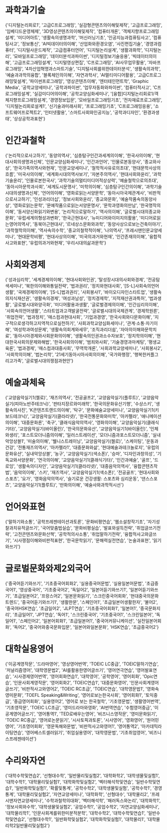# 과학과기술
{'디지털논리회로1', '고급C프로그래밍', '실감형콘텐츠의이해및제작', '고급프로그래밍', '임베디드운영체제', '3D영상콘텐츠의이해및제작', '컴퓨터개론', '객체지향프로그래밍설계', '미디어아트', '생활속의생명과학', '머신러닝기초', '인공지능과컴퓨팅사고', '컴퓨팅사고', '정보통신', 'AI빅데이터의이해', '산업화와환경오염', '사진편집기술', '경영과컴퓨터', '디지털사운드제작', '고급컴퓨터언어', '디지털논리설계', '생활과화학', '디지털논리', '모바일프로그래밍', '데이터분석과파이썬', '디지털정보기술응용', '빅데이터의이해', '고급프로그래밍설계', '디지털영상편집', 'C프로그래밍', 'AI사무업무활용', '자바프로그래밍', '4차산업혁명과스마트기술', '디지털사회를위한데이터분석', '생활속의과학', '예술과과학의융합', '블록체인의이해', '자연과학사', 'AI멀티미디어활용', '고급C프로그래밍및설계', '파이썬프로그래밍', '영상콘텐츠이해', '엔터테인먼트학', 'Graphic Media', '공학교양세미나', '공학과파이썬', '업무자동화와파이썬', '컴퓨터적사고', 'C프로그래밍설계', '실감미디어의이해', '공학교양심화세미나', '[융합]디지털논리회로1/객체지향프로그래밍설계', '경영정보입문', '모바일프로그래밍기초', '전자재료프로그래밍', '디지털논리회로설계1', '신기술과미래사회', '프로그래밍기초', 'C프로그래밍응용', '소프트웨어프로젝트2', '인터넷활용', '스마트사회와인공지능', '공학과디자인', '환경과생태', '상상공학과표현'}
# 인간과철학
{'논리적으로사고하기', '동양의역사', '심층탐구인간과세계의이해', '한국사의이해', '현대사회의생명과신체', '인문교양심화세미나', '인간과언어', '인물로본동양사', '종교와사상', '한국가족의역사와현재', '인문교양세미나', '철학적사유로의초대', '현대문학사상의흐름', '미국사의이해', '세계화시대의역사보기', '자본주의역사', '현대사회와윤리', '과학기술윤리', '인물로본한국사', '과학기술의멀티미디어적상상력', '예술철학으로의초대', '동아시아문학과사회', '세계도시문명사', '미학의이해', '심층탐구인간의이해', '과학기술시대의생명과신체', '언어의이해', '영화로읽는서양문학', '동아시아국제관계사', '비판적으로사고하기', '인성과리더십', '정보사회와윤리', '종교와문화', '예술작품속의동양사상', '영화로읽는문학', '문예작품으로읽는서양문명사', '문학과영화의만남', '한국명작의이해', '동서양신화읽기와변용', '논리적으로말하기', '역사의이해', '글로벌시대의종교와문화', '유럽세계의형성과변화', '한국근현대사', '뉴미디어와이미지의활용', '미디어로읽는영어의역사', '동북아근현대사', '르네상스문화와과학', '동양사상으로보는건축이야기', '과학철학의이해', '역사속의수학', '종교의철학적이해', '나의역사', '프레시맨인문교양세미나', '현대문학비평', '현대사상의이해', '미국의과거와현재', '인간존재의이해', '융합적사고와표현', '유럽의과거와현재', '우리시대의삶과문학'}
# 사회와경제
{'성과심리학', '세계경제의이해', '현대사회와인권', '탈성장시대의사회와경제', '전공탐색세미나', '북한의이해와통일전략', '법과권리', '정치와현대사회', '[S-L]사회속의언어생활', '국제경제의이해', '[S-L]법과권리', '사회봉사1', '바이오디자인스타트업', '생활속의지식재산권', '생활속의경제', '여성과남성', '정치경제학', '지적재산권과특허', '법과생활', '글로벌시대와양극화', '미디어활용과생활', '글로벌경제의이해', '인간심리의이해', '사회속의언어생활', '스타트업과고객발굴전략', '글로벌시대의국제관계', '경제학원론', '취업전략', '법과정치', '매스컴과현대사회', '기업과경영', '한국사회와다문화이해', '지구적으로생각하고지역적으로실천하기', '사회과학교양심화세미나', '관계·소통·자기이해', '여성학과여성문제', '생활속의회계와세무', '조직과리더쉽', '자아의이해와문학치료', '동아시아경제와사회문화의이해', '생활속의인권과소수자보호', '정치학의이해', '현대한국사회의문제와해법', '한국사회의이해', '범죄와사회', '기술경영과마케팅', '평생교육론', '법과경제', '매스컴과대중사회', '무역학개론', '사회과학교양세미나', '사회봉사2', '사회학의이해', '법논리학', '21세기동아시아사회의이해', '국가와행정', '행복한커플그리고가족', '글로벌시대의쟁점과현안'}
# 예술과체육
{'교양음악실기1(첼로)', '재즈의역사', '전공골프2', '교양음악실기(플루트)', '교양음악실기(피아노반주테크닉)', '판타지장르와미래학', '한국의문화유산기행', '수상스키', '생활속의사진', 'K콘텐츠트랜드의이해', '탁구', '문화예술교양세미나', '교양음악실기1(키보드테크닉)', '교양음악실기(클라리넷)', '한국전통문화와미학', '아카펠라', '애니메이션의이해', '대중문화론', '축구', '클래식음악의역사', '영화의이해', '교양음악실기(클래식기타)', '교양음악실기(바이올린)', '한국의문화유산', '교양음악실기1(바이올린)', '인체와생리', '포스트모더니즘의이해', '일러스트레이션', '모더니즘과포스트모더니즘', '실내악앙상블1', '미술의이해', '웰니스트레이닝', '교양음악실기(첼로)', '스케이팅', '운동과건강', '전통재즈의역사', '아카펠라1', '대중문화와삶', '현대예술과테크놀로지', '유럽의문화유산', '실내악앙상블', '농구', '교양음악실기(색소폰)', '승마', '디자인과창의성', '기독교와서양문화', '연극의이해', '교양음악실기1(클래식기타)', '인간과예술', '골프', '드로잉', '생활속의디자인', '교양음악실기1(클라리넷)', '대중음악의역사', '융합콘텐츠작법', '음악의이해', '스키', '재즈역사', '교양음악실기1(색소폰)', '전공골프', '현대사회와스포츠', '요가', '영화음악의역사', '슬기로운 건강생활: 스포츠와 심리운동', '댄스스포츠', '교양음악실기1(플루트)', '만화의이해', '예술사와과학적시선'}
# 언어와표현
{'말하기와소통', '공학프레젠테이션과토론', '문화비평연습', '웹소설창작기초', '자기성찰과치유적글쓰기', '국어맞춤법실습', '문화비평실습', '발표와설득전략', '취업글쓰기전략', '고전콘텐츠와문화산책', '공학적의사소통', '취업말하기전략', '융합적사고와글쓰기', '시사쟁점이해와비판적표현', '한국문학읽기', '문해력실전연습', '논술과표현', '읽기와쓰기'}
# 글로벌문화와제2외국어
{'중국어듣기와쓰기', '기초중국어회화2', '실용중국어문법', '실용일본어문법', '초급중국어1', '영상중국어', '기초중국어2', '독일어2', '일본어듣기와쓰기1', '일본어듣기와쓰기', '초급일본어2', '프랑스어2', '일본문화읽기', '스크린중국어회화', '현대중국의문화트렌드', '중국어듣기와쓰기1', '생활한문', '스페인어1', '초급일본어생활한자', '불어2', '중국어HSK연습', '초급일어2', 'JLPT연습', '기초중국어회화1', '일본어1', '중국문화지리', '초급일어1', 'JPT연습', '독어1', '스크린중국어', '기초중국어1', '스크린일본어', '독일어1', '스페인어2', '일본어회화1', '초급일본어1', '중국어커뮤니케이션', '실전일본어회화', '독어2', '중국어와중국문화입문', '일본어와일본문화', 'HSK연습', '초급중국어2'}
# 대학실용영어
{'이공계영작문', '드라마영어', '영상영어번역', 'TOEIC LC중급', 'TOEIC말하기연습', '저널리즘영어', '대학영문법2', 'AI를활용한영어글쓰기', '영어연극연습', '영어발표연습', '시사경제영어번역', '영어회화연습1', '대학영어', '공학영어', '영어회화', 'Opic연습', '인문사회계영작문', '영어회화2', 'TOEIC연습1', '대중문화영어', '인문사회계영어글쓰기', '비판적사고와영어2', 'TOEIC RC초급', 'TOEIC연습', '대학영문법1', '영화속영미문화', 'TOEFL Speaking&Writing', '영어로보는한국사회', '영어회화1', '토익중급', '중급영어회화', '실용영어2', '영어로 보는 한국철학', '기초영문법', '생활영어번역', '기초영작문', 'TOEIC LC초급', '영미드라마와영화', 'AI번역연습', '수험영어중급', '이공계영어글쓰기', '영어통역1', 'TED로배우는영어', '비즈니스영작문', '영미문화읽기', 'TOEIC RC중급', '영어로논문읽기', '시사토픽과토론', '시사영어', '영화영어', '원어민영어', '기초영어회화', '영문독해와문법', '비판적사고와영어1', '영어통역2', '아카데믹라이팅연습', '영어베스트셀러읽기', '취업실용영어', '대학영문법', '기초취업영어', '비즈니스프레젠테이션'}
# 수리와자연
{'대학수학및연습2', '선형대수학', '일반물리및실험2', '대학화학2', '대학생물및실험1', '대학수학1', '대학물리및실험1', '대학화학및실험2', '벡터해석학및연습', '일반수학및연습1', '일반화학및실험1', '확률및통계', '공학수학2', '대학생물및실험', '공학수학1', '경영통계', '대학물리및실험2', '자연교양세미나', '대학화학', '선형대수', '대학물리2', '프레시맨자연교양세미나', '수학과철학의대화', '벡터해석학', '패러독스와논리', '대학화학1', '정보사회와수학', '대학생물및실험2', '공업수학1', '공업수학2', '자연교양심화세미나', '대학물리학1', '인문사회계를위한미분적분학', '대학수학2', '대학수학및연습1', '일반수학및연습2', '선형대수학1', '일반화학및실험2', '대학화학및실험1', '대학물리1', '대학물리학2일반물리및실험2'}
